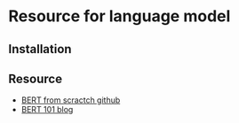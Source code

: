 # Resource for language model

## Installation


## Resource 
- [BERT from scractch github](https://github.com/AliHaiderAhmad001/BERT-from-Scratch-with-PyTorch)
- [BERT 101 blog](https://neptune.ai/blog/how-to-code-bert-using-pytorch-tutorial)
